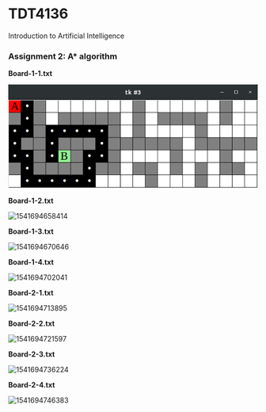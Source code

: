 # TDT4136
Introduction to Artificial Intelligence 

### Assignment 2: A* algorithm

**Board-1-1.txt**

![Board-1-1](https://github.com/wQuole/TDT4136/blob/master/astar_algorithm/imgs/board1-1.png)

**Board-1-2.txt**

![1541694658414](/home/wquole/.config/Typora/typora-user-images/1541694658414.png)

**Board-1-3.txt**

![1541694670646](/home/wquole/.config/Typora/typora-user-images/1541694670646.png)

**Board-1-4.txt**

![1541694702041](/home/wquole/.config/Typora/typora-user-images/1541694702041.png)

**Board-2-1.txt**

![1541694713895](/home/wquole/.config/Typora/typora-user-images/1541694713895.png)

**Board-2-2.txt**

![1541694721597](/home/wquole/.config/Typora/typora-user-images/1541694721597.png)

**Board-2-3.txt**

![1541694736224](/home/wquole/.config/Typora/typora-user-images/1541694736224.png)

**Board-2-4.txt**

![1541694746383](/home/wquole/.config/Typora/typora-user-images/1541694746383.png)
